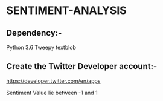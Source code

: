 # SENTIMENT-ANALYSIS

## Dependency:-
   Python 3.6
   Tweepy
   textblob
   
## Create the Twitter Developer account:-
   https://developer.twitter.com/en/apps
   
Sentiment Value lie between -1 and 1
